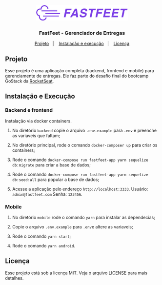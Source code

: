 <h1 align="center">
  <img alt="Fastfeet" title="Fastfeet" src=".github/logo.png" width="300px" />
</h1>

<h3 align="center">
  FastFeet - Gerenciador de Entregas
</h3>

<p align="center">
  <a href="#projeto">Projeto</a>&nbsp;&nbsp;&nbsp;|&nbsp;&nbsp;&nbsp;
  <a href="#instalação-e-execução">Instalação e execução</a>&nbsp;&nbsp;&nbsp;|&nbsp;&nbsp;&nbsp;
    <a href="#licença">Licença</a>
</p>

## Projeto

Esse projeto é uma aplicação completa (backend, frontend e mobile) para gerenciamente de entregas.
Ele faz parte do desafio final do bootcamp GoStack da <a href="https://rocketseat.com.br/" target="_blank">RocketSeat</a>.

## Instalação e Execução

### Backend e frontend

Instalação via docker containers.

1. No diretório `backend` copie o arquivo `.env.example` para `.env` e preenche as variaveis que faltam;

2. No diretório principal, rode o comando `docker-composer up` para criar os containers;

3. Rode o comando `docker-compose run fastfeet-app yarn sequelize db:migrate` para criar a base de dados;

4. Rode o comando `docker-compose run fastfeet-app yarn sequelize db:seed:all` para popular a base de dados; 

4. Acesse a aplicação pelo endereço `http://localhost:3333`. Usuário: `admin@fastfeet.com` Senha: `123456`.

### Mobile

1. No diretório `mobile` rode o comando `yarn` para instalar as dependecias;

2. Copie o arquivo `.env.example` para `.env`e altere as variaveis;

2. Rode o comando `yarn start`;

3. Rode o comando `yarn android`.


## Licença

Esse projeto está sob a licença MIT. Veja o arquivo [LICENSE](LICENSE.md) para mais detalhes.

